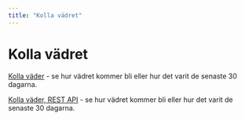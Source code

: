 ```yaml
---
title: "Kolla vädret"
---
```

Kolla vädret
=========================

[Kolla väder](check-weather/) - se hur vädret kommer bli eller hur det varit de senaste 30 dagarna.

[Kolla väder, REST API](rest-weather/) - se hur vädret kommer bli eller hur det varit de senaste 30 dagarna.
